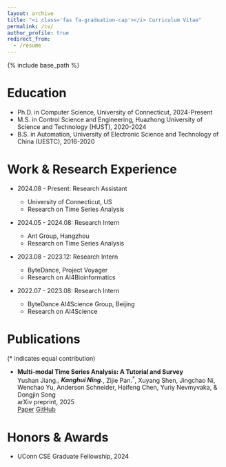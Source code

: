 ```yaml
---
layout: archive
title: "<i class='fas fa-graduation-cap'></i> Curriculum Vitae"
permalink: /cv/
author_profile: true
redirect_from:
  - /resume
---
```


{% include base_path %}

Education
======
* Ph.D. in Computer Science, University of Connecticut, 2024-Present
* M.S. in Control Science and Engineering, Huazhong University of Science and Technology (HUST), 2020-2024
* B.S. in Automation, University of Electronic Science and Technology of China (UESTC), 2016-2020

Work & Research Experience
======
* 2024.08 - Present: Research Assistant
  * University of Connecticut, US
  * Research on Time Series Analysis

* 2024.05 - 2024.08: Research Intern
  * Ant Group, Hangzhou
  * Research on Time Series Analysis

* 2023.08 - 2023.12: Research Intern
  * ByteDance, Project Voyager
  * Research on AI4Bioinformatics

* 2022.07 - 2023.08: Research Intern
  * ByteDance AI4Science Group, Beijing
  * Research on AI4Science

Publications
======
(* indicates equal contribution)

* **Multi-modal Time Series Analysis: A Tutorial and Survey**  
  Yushan Jiang.<sup>*</sup>, **Kanghui Ning.**<sup>*</sup>, Zijie Pan.<sup>*</sup>, Xuyang Shen, Jingchao Ni, Wenchao Yu, Anderson Schneider, Haifeng Chen, Yuriy Nevmyvaka, & Dongjin Song  
  arXiv preprint, 2025  
  <i class="fas fa-file-alt"></i> [Paper](https://arxiv.org/abs/2503.13709) <i class="fab fa-github"></i> [GitHub](https://github.com/UConn-DSIS/Multi-modal-Time-Series-Analysis)

Honors & Awards
======
* UConn CSE Graduate Fellowship, 2024
